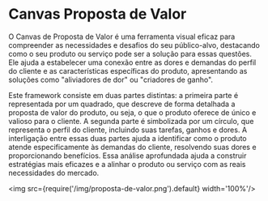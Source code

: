 # Canvas Proposta de Valor

O Canvas de Proposta de Valor é uma ferramenta visual eficaz para compreender as necessidades e desafios do seu público-alvo, destacando como o seu produto ou serviço pode ser a solução para essas questões. Ele ajuda a estabelecer uma conexão entre as dores e demandas do perfil do cliente e as características específicas do produto, apresentando as soluções como "aliviadores de dor" ou "criadores de ganho".

Este framework consiste em duas partes distintas: a primeira parte é representada por um quadrado, que descreve de forma detalhada a proposta de valor do produto, ou seja, o que o produto oferece de único e valioso para o cliente. A segunda parte é simbolizada por um círculo, que representa o perfil do cliente, incluindo suas tarefas, ganhos e dores. A interligação entre essas duas partes ajuda a identificar como o produto atende especificamente às demandas do cliente, resolvendo suas dores e proporcionando benefícios. Essa análise aprofundada ajuda a construir estratégias mais eficazes e a alinhar o produto ou serviço com as reais necessidades do mercado.

<img src={require('/img/proposta-de-valor.png').default} width='100%'/>
